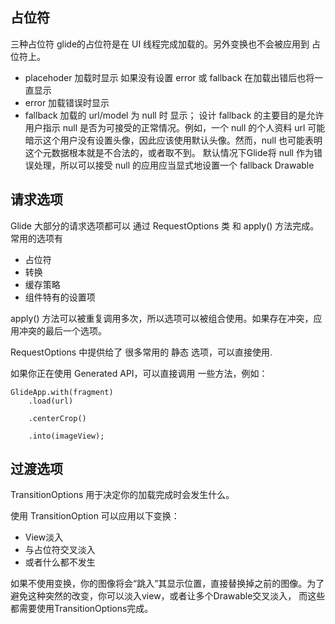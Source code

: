 
## 占位符

三种占位符
glide的占位符是在 UI 线程完成加载的。另外变换也不会被应用到 占位符上。

- placehoder 加载时显示 如果没有设置 error 或 fallback 在加载出错后也将一直显示
- error 加载错误时显示
- fallback 加载的 url/model 为 null 时 显示； 设计 fallback  的主要目的是允许用户指示 null 是否为可接受的正常情况。例如，一个 null 的个人资料 url 可能暗示这个用户没有设置头像，因此应该使用默认头像。然而，null 也可能表明这个元数据根本就是不合法的，或者取不到。 默认情况下Glide将 null 作为错误处理，所以可以接受 null 的应用应当显式地设置一个 fallback Drawable


## 请求选项

Glide 大部分的请求选项都可以 通过 RequestOptions 类 和 apply() 方法完成。
常用的选项有
- 占位符 
- 转换 
- 缓存策略
- 组件特有的设置项

apply() 方法可以被重复调用多次，所以选项可以被组合使用。如果存在冲突，应用冲突的最后一个选项。

RequestOptions 中提供给了 很多常用的 静态 选项，可以直接使用.

如果你正在使用 Generated API，可以直接调用 一些方法，例如：
```
GlideApp.with(fragment)
    .load(url)
    
    .centerCrop()
  
    .into(imageView);
``` 
## 过渡选项

TransitionOptions 用于决定你的加载完成时会发生什么。
 
 使用 TransitionOption 可以应用以下变换：
 - View淡入
 - 与占位符交叉淡入
 - 或者什么都不发生
 
 如果不使用变换，你的图像将会“跳入”其显示位置，直接替换掉之前的图像。为了避免这种突然的改变，你可以淡入view，或者让多个Drawable交叉淡入，
 而这些都需要使用TransitionOptions完成。